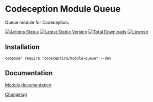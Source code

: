 # Codeception Module Queue

Queue module for Codeception.

[![Actions Status](https://github.com/Codeception/module-queue/workflows/CI/badge.svg)](https://github.com/Codeception/module-queue/actions)
[![Latest Stable Version](https://poser.pugx.org/codeception/module-queue/v/stable)](https://github.com/Codeception/module-queue/releases)
[![Total Downloads](https://poser.pugx.org/codeception/module-queue/downloads)](https://packagist.org/packages/codeception/module-queue)
[![License](https://poser.pugx.org/codeception/module-queue/license)](/LICENSE)

## Installation

```
composer require "codeception/module-queue" --dev
```

## Documentation

[Module documentation](https://codeception.com/docs/modules/Queue)

[Changelog](https://github.com/Codeception/module-queue/releases)
